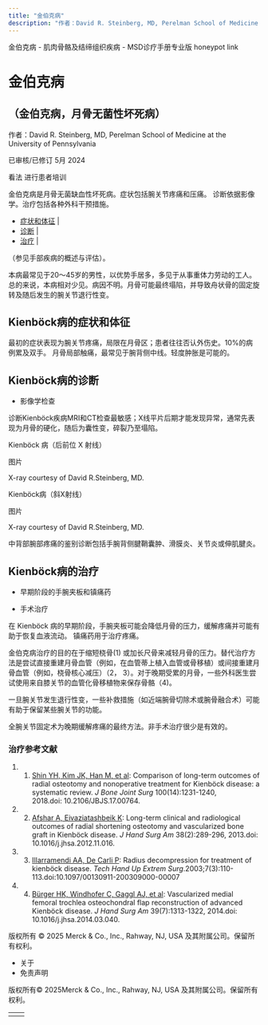 ```yaml
---
title: "金伯克病"
description: "作者：David R. Steinberg, MD, Perelman School of Medicine at the University of Pennsylvania"
---
```


﻿金伯克病 \- 肌肉骨骼及结缔组织疾病 \- MSD诊疗手册专业版 honeypot link

# 金伯克病

## （金伯克病，月骨无菌性坏死病）

作者：David R. Steinberg, MD, Perelman School of Medicine at the University of Pennsylvania

已审核/已修订 5月 2024

看法 进行患者培训

金伯克病是月骨无菌缺血性坏死病。症状包括腕关节疼痛和压痛。 诊断依据影像学。治疗包括各种外科干预措施。

- [症状和体征](#症状和体征_v28490529_zh) \|
- [诊断](#诊断_v28490532_zh) \|
- [治疗](#治疗_v28490541_zh) \|

（参见手部疾病的概述与评估）。

本病最常见于20～45岁的男性，以优势手居多，多见于从事重体力劳动的工人。总的来说，本病相对少见。病因不明。月骨可能最终塌陷，并导致舟状骨的固定旋转及随后发生的腕关节退行性变。

## Kienböck病的症状和体征

最初的症状表现为腕关节疼痛，局限在月骨区；患者往往否认外伤史。10%的病例累及双手。 月骨局部触痛，最常见于腕背侧中线。轻度肿胀是可能的。

## Kienböck病的诊断

- 影像学检查


诊断Kienböck疾病MRI和CT检查最敏感；X线平片后期才能发现异常，通常先表现为月骨的硬化，随后为囊性变，碎裂乃至塌陷。

Kienböck 病（后前位 X 射线）



图片

X-ray courtesy of David R.Steinberg, MD.

Kienböck病（斜X射线）



图片

X-ray courtesy of David R.Steinberg, MD.

中背部腕部疼痛的鉴别诊断包括手腕背侧腱鞘囊肿、滑膜炎、关节炎或伸肌腱炎。

## Kienböck病的治疗

- 早期阶段的手腕夹板和镇痛药

- 手术治疗


在 Kienböck 病的早期阶段，手腕夹板可能会降低月骨的压力，缓解疼痛并可能有助于恢复血液流动。 镇痛药用于治疗疼痛。

金伯克病治疗的目的在于缩短桡骨(1) 或加长尺骨来减轻月骨的压力。替代治疗方法是尝试直接重建月骨血管（例如，在血管蒂上植入血管或骨移植）或间接重建月骨血管（例如，桡骨核心减压）（2， 3）。对于晚期受累的月骨，一些外科医生尝试使用来自膝关节的血管化骨移植物来保存骨骼（4)。

一旦腕关节发生退行性变，一些补救措施（如近端腕骨切除术或腕骨融合术）可能有助于保留某些腕关节的功能。

全腕关节固定术为晚期缓解疼痛的最终方法。非手术治疗很少是有效的。

### 治疗参考文献

1. 1. [Shin YH, Kim JK, Han M, et al](https://pubmed.ncbi.nlm.nih.gov/30020130/): Comparison of long-term outcomes of radial osteotomy and nonoperative treatment for Kienböck disease: a systematic review. _J Bone Joint Surg_ 100(14):1231-1240, 2018.doi: 10.2106/JBJS.17.00764.

2. 2. [Afshar A, Eivaziatashbeik K](https://www.ncbi.nlm.nih.gov/pubmed/23313249): Long-term clinical and radiological outcomes of radial shortening osteotomy and vascularized bone graft in Kienböck disease. _J Hand Surg Am_ 38(2):289-296, 2013.doi: 10.1016/j.jhsa.2012.11.016.

3. 3. [Illarramendi AA, De Carli P](https://pubmed.ncbi.nlm.nih.gov/16518228/): Radius decompression for treatment of kienböck disease. _Tech Hand Up Extrem Surg_.2003;7(3):110-113.doi:10.1097/00130911-200309000-00007

4. 4. [Bürger HK, Windhofer C, Gaggl AJ, et al](https://www.ncbi.nlm.nih.gov/pubmed/24855965): Vascularized medial femoral trochlea osteochondral flap reconstruction of advanced Kienböck disease. _J Hand Surg Am_ 39(7):1313-1322, 2014.doi: 10.1016/j.jhsa.2014.03.040.




版权所有 © 2025
Merck & Co., Inc., Rahway, NJ, USA 及其附属公司。保留所有权利。

- 关于
- 免责声明

版权所有© 2025Merck & Co., Inc., Rahway, NJ, USA 及其附属公司。保留所有权利。

|     |     |
| --- | --- |
|  |  |
